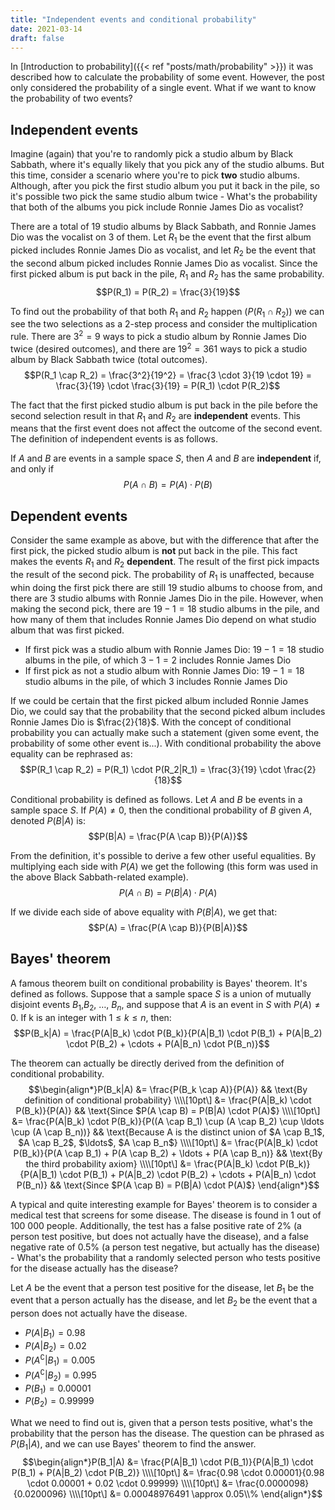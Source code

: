 ```yaml
---
title: "Independent events and conditional probability"
date: 2021-03-14
draft: false 
---
```

In [Introduction to probability]({{< ref "posts/math/probability" >}}) it was described how to calculate the probability of some event. However, the post only considered the probability of a single event. What if we want to know the probability of two events?

## Independent events
Imagine (again) that you're to randomly pick a studio album by Black Sabbath, where it's equally likely that you pick any of the studio albums. But this time, consider a scenario where you're to pick **two** studio albums. Although, after you pick the first studio album you put it back in the pile, so it's possible two pick the same studio album twice - What's the probability that both of the albums you pick include Ronnie James Dio as vocalist?

There are a total of 19 studio albums by Black Sabbath, and Ronnie James Dio was the vocalist on 3 of them. Let $R_1$ be the event that the first album picked includes Ronnie James Dio as vocalist, and let $R_2$ be the event that the second album picked includes Ronnie James Dio as vocalist. Since the first picked album is put back in the pile, $R_1$ and $R_2$ has the same probability.
$$P(R_1) = P(R_2) = \frac{3}{19}$$

To find out the probability of that both $R_1$ and $R_2$ happen ($P(R_1 \cap R_2)$) we can see the two selections as a 2-step process and consider the multiplication rule. There are $3^2 = 9$ ways to pick a studio album by Ronnie James Dio twice (desired outcomes), and there are $19^2 = 361$ ways to pick a studio album by Black Sabbath twice (total outcomes).
$$P(R_1 \cap R_2) = \frac{3^2}{19^2} = \frac{3 \cdot 3}{19 \cdot 19} = \frac{3}{19} \cdot \frac{3}{19} = P(R_1) \cdot P(R_2)$$

The fact that the first picked studio album is put back in the pile before the second selection result in that $R_1$ and $R_2$ are **independent** events. This means that the first event does not affect the outcome of the second event. The definition of independent events is as follows.

If $A$ and $B$ are events in a sample space $S$, then $A$ and $B$ are **independent** if, and only if
$$P(A \cap B) = P(A) \cdot P(B)$$

## Dependent events
Consider the same example as above, but with the difference that after the first pick, the picked studio album is **not** put back in the pile. This fact makes the events $R_1$ and $R_2$ **dependent**. The result of the first pick impacts the result of the second pick. The probability of $R_1$ is unaffected, because whin doing the first pick there are still $19$ studio albums to choose from, and there are $3$ studio albums with Ronnie James Dio in the pile. However, when making the second pick, there are $19 - 1 = 18$ studio albums in the pile, and how many of them that includes Ronnie James Dio depend on what studio album that was first picked.
 - If first pick was a studio album with Ronnie James Dio: $19 - 1 = 18$ studio albums in the pile, of which $3 - 1 = 2$ includes Ronnie James Dio
 - If first pick as not a studio album with Ronnie James Dio: $19 - 1 = 18$ studio albums in the  pile, of which $3$ includes Ronnie James Dio

If we could be certain that the first picked album included Ronnie James Dio, we could say that the probability that the second picked album includes Ronnie James Dio is $\frac{2}{18}$. With the concept of conditional probability you can actually make such a statement (given some event, the probability of some other event is...). With conditional probability the above equality can be rephrased as:
$$P(R_1 \cap R_2) = P(R_1) \cdot P(R_2|R_1) = \frac{3}{19} \cdot \frac{2}{18}$$

Conditional probability is defined as follows. Let $A$ and $B$ be events in a sample space $S$. If $P(A) \ne 0$, then the conditional probability of $B$ given $A$, denoted $P(B|A)$ is:
$$P(B|A) = \frac{P(A \cap B)}{P(A)}$$

From the definition, it's possible to derive a few other useful equalities. By multiplying each side with $P(A)$ we get the following (this form was used in the above Black Sabbath-related example).
$$P(A \cap B) = P(B|A) \cdot P(A)$$

If we divide each side of above equality with $P(B|A)$, we get that:
$$P(A) = \frac{P(A \cap B)}{P(B|A)}$$

## Bayes' theorem
A famous theorem built on conditional probability is Bayes' theorem. It's defined as follows. Suppose that a sample space $S$ is a union of mutually disjoint events $B_1$,$B_2$, $\ldots$, $B_n$, and suppose that $A$ is an event in $S$ with $P(A) \ne 0$. If k is an integer with $1 \le k \le n$, then:
$$P(B_k|A) = \frac{P(A|B_k) \cdot P(B_k)}{P(A|B_1) \cdot P(B_1) + P(A|B_2) \cdot P(B_2) + \cdots + P(A|B_n) \cdot P(B_n)}$$

The theorem can actually be directly derived from the definition of conditional probability.
$$\begin{align*}P(B_k|A) &= \frac{P(B_k \cap A)}{P(A)} && \text{By definition of conditional probability} \\\\[10pt\] &= \frac{P(A|B_k) \cdot P(B_k)}{P(A)} && \text{Since $P(A \cap B) = P(B|A) \cdot P(A)$} \\\\[10pt\] &= \frac{P(A|B_k) \cdot P(B_k)}{P((A \cap B_1) \cup (A \cap B_2) \cup \ldots \cup (A \cap B_n))} && \text{Because A is the distinct union of $A \cap B_1$, $A \cap B_2$, $\ldots$, $A \cap B_n$} \\\\[10pt\] &= \frac{P(A|B_k) \cdot P(B_k)}{P(A \cap B_1) + P(A \cap B_2) + \ldots + P(A \cap B_n)} && \text{By the third probability axiom} \\\\[10pt\] &= \frac{P(A|B_k) \cdot P(B_k)}{P(A|B_1) \cdot P(B_1) + P(A|B_2) \cdot P(B_2) + \cdots + P(A|B_n) \cdot P(B_n)} && \text{Since $P(A \cap B) = P(B|A) \cdot P(A)$} \end{align*}$$

A typical and quite interesting example for Bayes' theorem is to consider a medical test that screens for some disease. The disease is found in 1 out of 100 000 people. Additionally, the test has a false positive rate of 2% (a person test positive, but does not actually have the disease), and a false negative rate of 0.5% (a person test negative, but actually has the disease) - What's the probability that a randomly selected person who tests positive for the disease actually has the disease?

Let $A$ be the event that a person test positive for the disease, let $B_1$ be the event that a person actually has the disease, and let $B_2$ be the event that a person does not actually have the disease.
 - $P(A|B_1) = 0.98$
 - $P(A|B_2) = 0.02$
 - $P(A^{\complement}|B_1) = 0.005$
 - $P(A^{\complement}|B_2) = 0.995$
 - $P(B_1) = 0.00001$
 - $P(B_2) = 0.99999$

What we need to find out is, given that a person tests positive, what's the probability that the person has the disease. The question can be phrased as $P(B_1|A)$, and we can use Bayes' theorem to find the answer. 
$$\begin{align*}P(B_1|A) &= \frac{P(A|B_1) \cdot P(B_1)}{P(A|B_1) \cdot P(B_1) + P(A|B_2) \cdot P(B_2)} \\\\[10pt\] &= \frac{0.98 \cdot 0.00001}{0.98 \cdot 0.00001 + 0.02 \cdot 0.99999} \\\\[10pt\] &= \frac{0.0000098}{0.0200096} \\\\[10pt\] &= 0.00048976491 \approx 0.05\\% \end{align*}$$